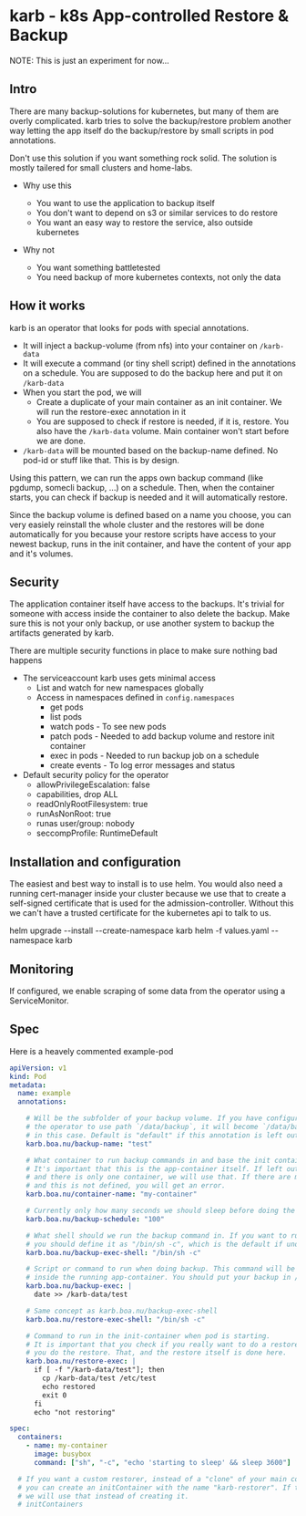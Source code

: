 # karb - k8s App-controlled Restore & Backup

NOTE: This is just an experiment for now...

## Intro

There are many backup-solutions for kubernetes, but many of them are overly complicated.
karb tries to solve the backup/restore problem another way letting the app itself do the backup/restore
by small scripts in pod annotations.

Don't use this solution if you want something rock solid.
The solution is mostly tailered for small clusters and home-labs.

* Why use this
  * You want to use the application to backup itself
  * You don't want to depend on s3 or similar services to do restore
  * You want an easy way to restore the service, also outside kubernetes

* Why not
  * You want something battletested
  * You need backup of more kubernetes contexts, not only the data

## How it works

karb is an operator that looks for pods with special annotations.
* It will inject a backup-volume (from nfs) into your container on `/karb-data`
* It will execute a command (or tiny shell script) defined in the annotations on a schedule. You are supposed to do the backup here and put it on `/karb-data`
* When you start the pod, we will
  * Create a duplicate of your main container as an init container. We will run the restore-exec annotation in it
  * You are supposed to check if restore is needed, if it is, restore. You also have the `/karb-data` volume. Main container won't start before we are done.
* `/karb-data` will be mounted based on the backup-name defined. No pod-id or stuff like that. This is by design.

Using this pattern, we can run the apps own backup command (like pgdump, somecli backup, ...) on a schedule. Then, when the container starts, you can check if backup is needed and it will automatically restore.

Since the backup volume is defined based on a name you choose, you can very easiely reinstall the whole cluster and the restores will be done automatically for you because your restore scripts have access to your newest backup, runs in the init container, and have the content of your app and it's volumes.

## Security

The application container itself have access to the backups. It's trivial for someone with access inside the container to also delete the backup. Make sure this is not your only backup, or use another system to backup the artifacts generated by karb.

There are multiple security functions in place to make sure nothing bad happens
* The serviceaccount karb uses gets minimal access
  * List and watch for new namespaces globally
  * Access in namespaces defined in `config.namespaces`
    * get pods
    * list pods
    * watch pods - To see new pods
    * patch pods - Needed to add backup volume and restore init container
    * exec in pods - Needed to run backup job on a schedule
    * create events - To log error messages and status
* Default security policy for the operator
  * allowPrivilegeEscalation: false
  * capabilities, drop ALL
  * readOnlyRootFilesystem: true
  * runAsNonRoot: true
  * runas user/group: nobody
  * seccompProfile: RuntimeDefault

## Installation and configuration

The easiest and best way to install is to use helm.
You would also need a running cert-manager inside your cluster because we use that to create a self-signed certificate that is used for the admission-controller. Without this we can't have a trusted certificate for the kubernetes api to talk to us.

helm upgrade --install --create-namespace karb helm -f values.yaml --namespace karb

## Monitoring

If configured, we enable scraping of some data from the operator using a ServiceMonitor.



## Spec

Here is a heavely commented example-pod

```yaml
apiVersion: v1
kind: Pod
metadata:
  name: example
  annotations:

    # Will be the subfolder of your backup volume. If you have configured
    # the operator to use path `/data/backup`, it will become `/data/backup/test`
    # in this case. Default is "default" if this annotation is left out.
    karb.boa.nu/backup-name: "test"

    # What container to run backup commands in and base the init container on.
    # It's important that this is the app-container itself. If left out
    # and there is only one container, we will use that. If there are more than one
    # and this is not defined, you will get an error.
    karb.boa.nu/container-name: "my-container"

    # Currently only how many seconds we should sleep before doing the next backup.
    karb.boa.nu/backup-schedule: "100"

    # What shell should we run the backup command in. If you want to run a shell-script
    # you should define it as "/bin/sh -c", which is the default if undefined
    karb.boa.nu/backup-exec-shell: "/bin/sh -c"

    # Script or command to run when doing backup. This command will be executed
    # inside the running app-container. You should put your backup in /karb-data
    karb.boa.nu/backup-exec: |
      date >> /karb-data/test

    # Same concept as karb.boa.nu/backup-exec-shell
    karb.boa.nu/restore-exec-shell: "/bin/sh -c"

    # Command to run in the init-container when pod is starting.
    # It is important that you check if you really want to do a restore before
    # you do the restore. That, and the restore itself is done here.
    karb.boa.nu/restore-exec: |
      if [ -f "/karb-data/test"]; then
        cp /karb-data/test /etc/test
        echo restored
        exit 0
      fi
      echo "not restoring"

spec:
  containers:
    - name: my-container
      image: busybox
      command: ["sh", "-c", "echo 'starting to sleep' && sleep 3600"]

  # If you want a custom restorer, instead of a "clone" of your main container
  # you can create an initContainer with the name "karb-restorer". If that exists
  # we will use that instead of creating it.
  # initContainers

```
